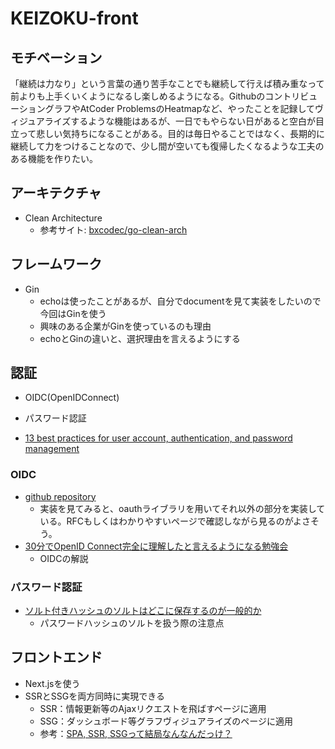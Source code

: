 # KEIZOKU-front

## モチベーション
「継続は力なり」という言葉の通り苦手なことでも継続して行えば積み重なって前よりも上手くいくようになるし楽しめるようになる。GithubのコントリビューショングラフやAtCoder ProblemsのHeatmapなど、やったことを記録してヴィジュアライズするような機能はあるが、一日でもやらない日があると空白が目立って悲しい気持ちになることがある。目的は毎日やることではなく、長期的に継続して力をつけることなので、少し間が空いても復帰したくなるような工夫のある機能を作りたい。

## アーキテクチャ
- Clean Architecture
    - 参考サイト: [bxcodec/go-clean-arch](https://github.com/bxcodec/go-clean-arch)

## フレームワーク
- Gin
    - echoは使ったことがあるが、自分でdocumentを見て実装をしたいので今回はGinを使う
    - 興味のある企業がGinを使っているのも理由
    - echoとGinの違いと、選択理由を言えるようにする

## 認証
- OIDC(OpenIDConnect)
- パスワード認証

- [13 best practices for user account, authentication, and password management](https://cloud.google.com/blog/products/identity-security/account-authentication-and-password-management-best-practices?hl=en)

### OIDC
- [github repository](https://github.com/dakario/gin-oidc/blob/0f798c990b95/ginoidc.go)
    - 実装を見てみると、oauthライブラリを用いてそれ以外の部分を実装している。RFCもしくはわかりやすいページで確認しながら見るのがよさそう。
- [30分でOpenID Connect完全に理解したと言えるようになる勉強会](https://speakerdeck.com/d_endo/30fen-deopenid-connectwan-quan-nili-jie-sitatoyan-eruyouninarumian-qiang-hui)
    - OIDCの解説

### パスワード認証
- [ソルト付きハッシュのソルトはどこに保存するのが一般的か](https://qiita.com/ockeghem/items/d7324d383fb7c104af58)
    - パスワードハッシュのソルトを扱う際の注意点

## フロントエンド
- Next.jsを使う
- SSRとSSGを両方同時に実現できる
    - SSR：情報更新等のAjaxリクエストを飛ばすページに適用
    - SSG：ダッシュボード等グラフヴィジュアライズのページに適用
    - 参考：[SPA, SSR, SSGって結局なんなんだっけ？](https://zenn.dev/rinda_1994/articles/e6d8e3150b312d)